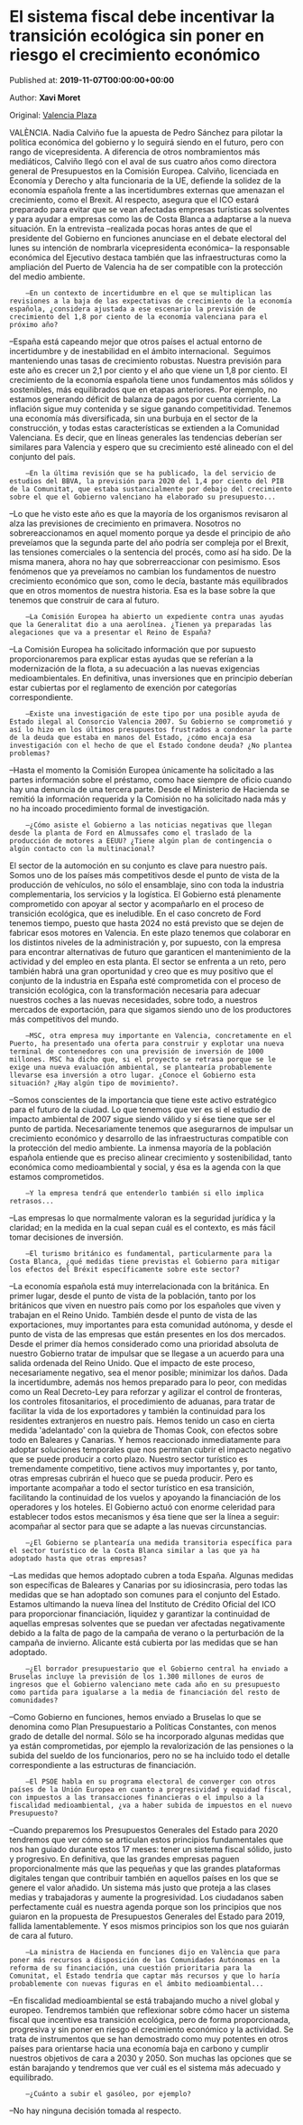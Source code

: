 
# El sistema fiscal debe incentivar la transición ecológica sin poner en riesgo el crecimiento económico

Published at: **2019-11-07T00:00:00+00:00**

Author: **Xavi Moret**

Original: [Valencia Plaza](https://valenciaplaza.com/entrevista-nadia-calvino)

VALÈNCIA. Nadia Calviño fue la apuesta de Pedro Sánchez para pilotar la política económica del gobierno y lo seguirá siendo en el futuro, pero con rango de vicepresidenta. A diferencia de otros nombramientos más mediáticos, Calviño llegó con el aval de sus cuatro años como directora general de Presupuestos en la Comisión Europea.
Calviño, licenciada en Economía y Derecho y alta funcionaria de la UE, defiende la solidez de la economía española frente a las incertidumbres externas que amenazan el crecimiento, como el Brexit. Al respecto, asegura que el ICO estará preparado para evitar que se vean afectadas empresas turísticas solventes y para ayudar a empresas como las de Costa Blanca a adaptarse a la nueva situación.
En la entrevista –realizada pocas horas antes de que el presidente del Gobierno en funciones anunciase en el debate electoral del lunes su intención de nombrarla vicepresidenta económica– la responsable económica del Ejecutivo destaca también que las infraestructuras como la ampliación del Puerto de Valencia ha de ser compatible con la protección del medio ambiente.

        –En un contexto de incertidumbre en el que se multiplican las revisiones a la baja de las expectativas de crecimiento de la economía española, ¿considera ajustada a ese escenario la previsión de crecimiento del 1,8 por ciento de la economía valenciana para el próximo año?
      
–España está capeando mejor que otros países el actual entorno de incertidumbre y de inestabilidad en el ámbito internacional.  Seguimos manteniendo unas tasas de crecimiento robustas. Nuestra previsión para este año es crecer un 2,1 por ciento y el año que viene un 1,8 por ciento. El crecimiento de la economía española tiene unos fundamentos más sólidos y sostenibles, más equilibrados que en etapas anteriores. Por ejemplo, no estamos generando déficit de balanza de pagos por cuenta corriente. La inflación sigue muy contenida y se sigue ganando competitividad. Tenemos una economía más diversificada, sin una burbuja en el sector de la construcción, y todas estas características se extienden a la Comunidad Valenciana. Es decir, que en líneas generales las tendencias deberían ser similares para Valencia y espero que su crecimiento esté alineado con el del conjunto del país.

        –En la última revisión que se ha publicado, la del servicio de estudios del BBVA, la previsión para 2020 del 1,4 por ciento del PIB de la Comunitat, que estaba sustancialmente por debajo del crecimiento sobre el que el Gobierno valenciano ha elaborado su presupuesto...
      
–Lo que he visto este año es que la mayoría de los organismos revisaron al alza las previsiones de crecimiento en primavera. Nosotros no sobrereaccionamos en aquel momento porque ya desde el principio de año preveíamos que la segunda parte del año podría ser compleja por el Brexit, las tensiones comerciales o la sentencia del procés, como así ha sido. De la misma manera, ahora no hay que sobrerreaccionar con pesimismo. Esos fenómenos que ya preveíamos no cambian los fundamentos de nuestro crecimiento económico que son, como le decía, bastante más equilibrados que en otros momentos de nuestra historia. Esa es la base sobre la que tenemos que construir de cara al futuro.

        –La Comisión Europea ha abierto un expediente contra unas ayudas que la Generalitat dio a una aerolínea. ¿Tienen ya preparadas las alegaciones que va a presentar el Reino de España?
      
–La Comisión Europea ha solicitado información que por supuesto proporcionaremos para explicar estas ayudas que se referían a la modernización de la flota, a su adecuación a las nuevas exigencias medioambientales. En definitiva, unas inversiones que en principio deberían estar cubiertas por el reglamento de exención por categorías correspondiente.

        –Existe una investigación de este tipo por una posible ayuda de Estado ilegal al Consorcio Valencia 2007. Su Gobierno se comprometió y así lo hizo en los últimos presupuestos frustrados a condonar la parte de la deuda que estaba en manos del Estado, ¿cómo encaja esa investigación con el hecho de que el Estado condone deuda? ¿No plantea problemas?
      
–Hasta el momento la Comisión Europea únicamente ha solicitado a las partes información sobre el préstamo, como hace siempre de oficio cuando hay una denuncia de una tercera parte. Desde el Ministerio de Hacienda se remitió la información requerida y la Comisión no ha solicitado nada más y no ha incoado procedimiento formal de investigación.

        –¿Cómo asiste el Gobierno a las noticias negativas que llegan desde la planta de Ford en Almussafes como el traslado de la producción de motores a EEUU? ¿Tiene algún plan de contingencia o algún contacto con la multinacional?
      
El sector de la automoción en su conjunto es clave para nuestro país. Somos uno de los países más competitivos desde el punto de vista de la producción de vehículos, no sólo el ensamblaje, sino con toda la industria complementaria, los servicios y la logística. El Gobierno está plenamente comprometido con apoyar al sector y acompañarlo en el proceso de transición ecológica, que es ineludible.
En el caso concreto de Ford tenemos tiempo, puesto que hasta 2024 no está previsto que se dejen de fabricar esos motores en Valencia. En este plazo tenemos que colaborar en los distintos niveles de la administración y, por supuesto, con la empresa para encontrar alternativas de futuro que garanticen el mantenimiento de la actividad y del empleo en esta planta. El sector se enfrenta a un reto, pero también habrá una gran oportunidad y creo que es muy positivo que el conjunto de la industria en España esté comprometida con el proceso de transición ecológica, con la transformación necesaria para adecuar nuestros coches a las nuevas necesidades, sobre todo, a nuestros mercados de exportación, para que sigamos siendo uno de los productores más competitivos del mundo.

        –MSC, otra empresa muy importante en Valencia, concretamente en el Puerto, ha presentado una oferta para construir y explotar una nueva terminal de contenedores con una previsión de inversión de 1000 millones. MSC ha dicho que, si el proyecto se retrasa porque se le exige una nueva evaluación ambiental, se plantearía probablemente llevarse esa inversión a otro lugar. ¿Conoce el Gobierno esta situación? ¿Hay algún tipo de movimiento?.
      
–Somos conscientes de la importancia que tiene este activo estratégico para el futuro de la ciudad. Lo que tenemos que ver es si el estudio de impacto ambiental de 2007 sigue siendo válido y si ése tiene que ser el punto de partida. Necesariamente tenemos que asegurarnos de impulsar un crecimiento económico y desarrollo de las infraestructuras compatible con la protección del medio ambiente. La inmensa mayoría de la población española entiende que es preciso alinear crecimiento y sostenibilidad, tanto económica como medioambiental y social, y ésa es la agenda con la que estamos comprometidos.

        –Y la empresa tendrá que entenderlo también si ello implica retrasos...
      
–Las empresas lo que normalmente valoran es la seguridad jurídica y la claridad; en la medida en la cual sepan cuál es el contexto, es más fácil tomar decisiones de inversión.

        –El turismo británico es fundamental, particularmente para la Costa Blanca, ¿qué medidas tiene previstas el Gobierno para mitigar los efectos del Bréxit específicamente sobre este sector?
      
–La economía española está muy interrelacionada con la británica. En primer lugar, desde el punto de vista de la población, tanto por los británicos que viven en nuestro país como por los españoles que viven y trabajan en el Reino Unido. También desde el punto de vista de las exportaciones, muy importantes para esta comunidad autónoma, y desde el punto de vista de las empresas que están presentes en los dos mercados. Desde el primer día hemos considerado como una prioridad absoluta de nuestro Gobierno tratar de impulsar que se llegase a un acuerdo para una salida ordenada del Reino Unido. Que el impacto de este proceso, necesariamente negativo, sea el menor posible; minimizar los daños. Dada la incertidumbre, además nos hemos preparado para lo peor, con medidas como un Real Decreto-Ley para reforzar y agilizar el control de fronteras, los controles fitosanitarios, el procedimiento de aduanas, para tratar de facilitar la vida de los exportadores y también la continuidad para los residentes extranjeros en nuestro país.
Hemos tenido un caso en cierta medida 'adelantado' con la quiebra de Thomas Cook, con efectos sobre todo en Baleares y Canarias. Y hemos reaccionado inmediatamente para adoptar soluciones temporales que nos permitan cubrir el impacto negativo que se puede producir a corto plazo. Nuestro sector turístico es tremendamente competitivo, tiene activos muy importantes y, por tanto, otras empresas cubrirán el hueco que se pueda producir. Pero es importante acompañar a todo el sector turístico en esa transición, facilitando la continuidad de los vuelos y apoyando la financiación de los operadores y los hoteles. El Gobierno actuó con enorme celeridad para establecer todos estos mecanismos y ésa tiene que ser la línea a seguir: acompañar al sector para que se adapte a las nuevas circunstancias.

        –¿El Gobierno se plantearía una medida transitoria específica para el sector turístico de la Costa Blanca similar a las que ya ha adoptado hasta que otras empresas?
      
–Las medidas que hemos adoptado cubren a toda España. Algunas medidas son específicas de Baleares y Canarias por su idiosincrasia, pero todas las medidas que se han adoptado son comunes para el conjunto del Estado. Estamos ultimando la nueva línea del Instituto de Crédito Oficial del ICO para proporcionar financiación, liquidez y garantizar la continuidad de aquellas empresas solventes que se puedan ver afectadas negativamente debido a la falta de pago de la campaña de verano o la perturbación de la campaña de invierno. Alicante está cubierta por las medidas que se han adoptado.

        –¿El borrador presupuestario que el Gobierno central ha enviado a Bruselas incluye la previsión de los 1.300 millones de euros de ingresos que el Gobierno valenciano mete cada año en su presupuesto como partida para igualarse a la media de financiación del resto de comunidades?
      
–Como Gobierno en funciones, hemos enviado a Bruselas lo que se denomina como Plan Presupuestario a Políticas Constantes, con menos grado de detalle del normal. Sólo se ha incorporado algunas medidas que ya están comprometidas, por ejemplo la revalorización de las pensiones o la subida del sueldo de los funcionarios, pero no se ha incluido todo el detalle correspondiente a las estructuras de financiación.

        –El PSOE habla en su programa electoral de converger con otros países de la Unión Europea en cuanto a progresividad y equidad fiscal, con impuestos a las transacciones financieras o el impulso a la fiscalidad medioambiental, ¿va a haber subida de impuestos en el nuevo Presupuesto?
      
–Cuando preparemos los Presupuestos Generales del Estado para 2020 tendremos que ver cómo se articulan estos principios fundamentales que nos han guiado durante estos 17 meses: tener un sistema fiscal sólido, justo y progresivo. En definitiva, que las grandes empresas paguen proporcionalmente más que las pequeñas y que las grandes plataformas digitales tengan que contribuir también en aquellos países en los que se genere el valor añadido. Un sistema más justo que proteja a las clases medias y trabajadoras y aumente la progresividad. Los ciudadanos saben perfectamente cuál es nuestra agenda porque son los principios que nos guiaron en la propuesta de Presupuestos Generales del Estado para 2019, fallida lamentablemente. Y esos mismos principios son los que nos guiarán de cara al futuro.

        –La ministra de Hacienda en funciones dijo en València que para poner más recursos a disposición de las Comunidades Autónomas en la reforma de su financiación, una cuestión prioritaria para la Comunitat, el Estado tendría que captar más recursos y que lo haría probablemente con nuevas figuras en el ámbito medioambiental...
      
–En fiscalidad medioambiental se está trabajando mucho a nivel global y europeo. Tendremos también que reflexionar sobre cómo hacer un sistema fiscal que incentive esa transición ecológica, pero de forma proporcionada, progresiva y sin poner en riesgo el crecimiento económico y la actividad. Se trata de instrumentos que se han demostrado como muy potentes en otros países para orientarse hacia una economía baja en carbono y cumplir nuestros objetivos de cara a 2030 y 2050. Son muchas las opciones que se están barajando y tendremos que ver cuál es el sistema más adecuado y equilibrado.

        –¿Cuánto a subir el gasóleo, por ejemplo?
      
–No hay ninguna decisión tomada al respecto.

